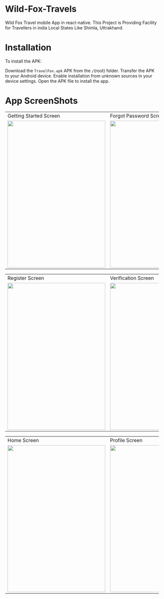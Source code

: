 # Wild-Fox-Travels
Wild Fox Travel mobile App in react-native. This Project is Providing Facility for Travellers in india Local States Like Shimla, Uttrakhand. 

# Installation
To install the APK:

Download the `TravelFox.apk` APK from the `/`(root) folder.
Transfer the APK to your Android device.
Enable installation from unknown sources in your device settings.
Open the APK file to install the app.

# App ScreenShots
<table>
  <tr>
    <td>Getting Started Screen</td>
     <td>Forgot Password Screen</td>
     <td>Login Screen</td>
  </tr>
  <tr>
    <td><img src="https://github.com/ReactNativeSandeep/Wild-Fox-Travels/assets/64374265/c88c1ab0-1cb1-4a64-b5df-a270a3a4c260" width=320 height=480></td>
    <td><img src="https://github.com/ReactNativeSandeep/Wild-Fox-Travels/assets/64374265/034e0251-7a66-477a-8a47-d51a3d0e39d0" width=320 height=480></td>
    <td><img src="https://github.com/ReactNativeSandeep/Wild-Fox-Travels/assets/64374265/db01e1a7-6970-45ea-85ab-699835a8647f" width=320 height=480></td>
  </tr>
</table>

<table>
  <tr>
     <td>Register Screen</td>
     <td>Verification Screen</td>
     <td>Bookings Screen</td>
  </tr>
  <tr>
    <td><img src="https://github.com/ReactNativeSandeep/Wild-Fox-Travels/assets/64374265/d2b88ebb-c979-4e15-9241-f7dc5d8e3e05" width=320 height=480></td>
    <td><img src="https://github.com/ReactNativeSandeep/Wild-Fox-Travels/assets/64374265/91912e83-5906-49b4-9407-7a4fa60172c5" width=320 height=480></td>
    <td><img src="https://github.com/user-attachments/assets/26c145c2-402b-4437-8803-670d72ef3ef7" width=320 height=480></td>
  </tr>
</table>

<table>
  <tr>
     <td>Home Screen</td>
     <td>Profile Screen</td>
  </tr>
  <tr>
    <td><img src="https://github.com/user-attachments/assets/0337f7d0-9701-4093-9e21-de34b1a3b2f1" width=320 height=480></td>
    <td><img src="https://github.com/user-attachments/assets/8ed0a2b9-dc00-45e4-b2a6-60ca98693bae" width=320 height=480></td>
  </tr>
</table>

